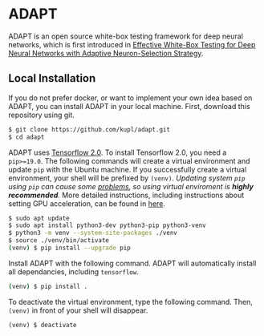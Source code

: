# ADAPT
ADAPT is an open source white-box testing framework for deep neural networks, which is first introduced
in [Effective White-Box Testing for Deep Neural Networks with Adaptive Neuron-Selection Strategy](http://prl.korea.ac.kr/~pronto/home/papers/issta20.pdf).


## Local Installation
If you do not prefer docker, or want to implement your own idea based on ADAPT, you can install ADAPT in your local machine.
First, download this repository using git.
```bash
$ git clone https://github.com/kupl/adapt.git
$ cd adapt
```
ADAPT uses [Tensorflow 2.0](https://www.tensorflow.org/). To install Tensorflow 2.0, you need a ```pip>=19.0```.
The following commands will create a virtual environment and update ```pip``` with the Ubuntu machine.
If you successfully create a virtual environment, your shell will be prefixed by ```(venv)```.
*Updating system ```pip``` using ```pip``` can cause some [problems](https://github.com/pypa/pip/issues/5599), so using virtual enviroment is **highly recommended**.*
More detailed instructions, including instructions about setting GPU acceleration, can be found in [here](https://www.tensorflow.org/install/pip).
``` bash
$ sudo apt update
$ sudo apt install python3-dev python3-pip python3-venv
$ python3 -m venv --system-site-packages ./venv
$ source ./venv/bin/activate
(venv) $ pip install --upgrade pip
```
Install ADAPT with the following command. ADAPT will automatically install all dependancies, including ```tensorflow```.
```bash
(venv) $ pip install .
```
To deactivate the virtual environment, type the following command. Then, ```(venv)``` in front of your shell will disappear.
```
(venv) $ deactivate
```


